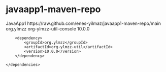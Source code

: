 # javaapp1-maven-repo

<repositories>
		<repository>
			<id>JavaApp1</id>
			<url>https://raw.github.com/enes-yilmaz/javaapp1-maven-repo/main</url>
		</repository>
	</repositories>
  
  
  <dependencies>
		<dependency>
			<groupId>org.ylmzz</groupId>
			<artifactId>org-ylmzz-util-console</artifactId>
			<version>10.0.0</version>
		</dependency>

		<dependency>
			<groupId>org.ylmzz</groupId>
			<artifactId>org-ylmzz-util</artifactId>
			<version>10.0.0</version>
		</dependency>
  
	</dependencies>
